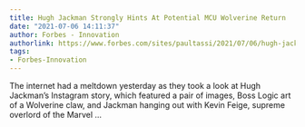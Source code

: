 ```yaml
---
title: Hugh Jackman Strongly Hints At Potential MCU Wolverine Return
date: "2021-07-06 14:11:37"
author: Forbes - Innovation
authorlink: https://www.forbes.com/sites/paultassi/2021/07/06/hugh-jackman-strongly-hints-at-potential-mcu-wolverine-return/
tags:
- Forbes-Innovation
---
```

The internet had a meltdown yesterday as they took a look at Hugh Jackman’s Instagram story, which featured a pair of images, Boss Logic art of a Wolverine claw, and Jackman hanging out with Kevin Feige, supreme overlord of the Marvel ...